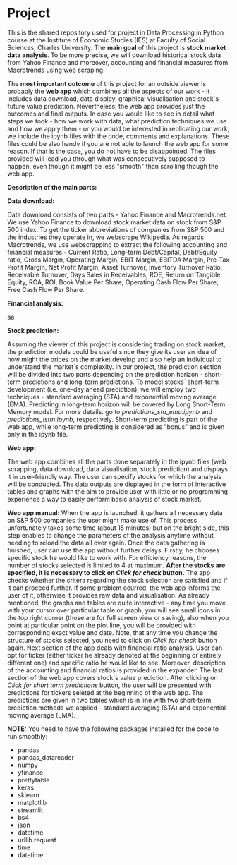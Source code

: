 # Project
This is the shared repository used for project in Data Processing in Python course at the Institute of Economic Studies (IES) at Faculty of Social Sciences, Charles University. The **main goal** of this project is **stock market data analysis**. To be more precise, we will download historical stock data from Yahoo Finance and moreover, accounting and financial measures from Macrotrends using web scraping. 

The **most important outcome** of this project for an outside viewer is probably the **web app** which combines all the aspects of our work - it includes data download, data display, graphical visualisation and stock´s future value prediction. Nevertheless, the web app provides just the outcomes and final outputs. In case you would like to see in detail what steps we took - how we work with data, what prediction techniques we use and how we apply them - or you would be interested in replicating our work, we include the ipynb files with the code, comments and explanations. These files could be also handy if you are not able to launch the web app for some reason. If that is the case, you do not have to be disappointed. The files provided will lead you through what was consecutively supposed to happen, even though it might be less "smooth" than scrolling though the web app.  
 
  
 
**Description of the main parts:**

**Data download:**

Data download consists of two parts - Yahoo Finance and Macrotrends.net. We use Yahoo Finance to download stock market data on stock from S&P 500 index. To get the ticker abbreviations of companies from S&P 500 and the industries they operate in, we webscrape Wikipedia. As regards Macrotrends, we use webscrapping to extract the following accounting and financial measures - Current Ratio, Long-term Debt/Capital, Debt/Equity ratio, Gross Margin, Operating Margin, EBIT Margin, EBITDA Margin, Pre-Tax Profit Margin, Net Profit Margin, Asset Turnover, Inventory Turnover Ratio, Receivable Turnover, Days Sales in Receivables, ROE, Return on Tangible Equity, ROA, ROI, Book Value Per Share, Operating Cash Flow Per Share, Free Cash Flow Per Share.

**Financial analysis:**

aa

**Stock prediction:**

Assuming the viewer of this project is considering trading on stock market, the prediction models could be useful since they give its user an idea of how might the prices on the market develop and also help an individual to understand the market´s complexity. In our project, the prediction section will be divided into two parts depending on the prediction horizon - short-term predictions and long-term predictions. To model stocks´ short-term development (i.e. one-day ahead prediction), we will employ two techniques - standard averaging (STA) and exponential moving average (EMA). Predicting in long-term horizon will be covered by Long Short-Term Memory model. For more details. go to *predictions_sta_ema.ipynb* and *predictions_lstm.ipynb*, respectively. Short-term predicting is part of the web app, while long-term predicting is considered as "bonus" and is given only in the ipynb file.

**Web app:**

The web app combines all the parts done separately in the ipynb files (web scrapping, data download, data visualisation, stock prediction) and displays it in user-friendly way. The user can specify stocks for which the analysis will be conducted. The data outputs are displayed in the form of interactive tables and graphs with the aim to provide user with little or no programming experience a way to easily perform basic analysis of stock market. 

**Wep app manual:** When the app is launched, it gathers all necessary data on S&P 500 companies the user might make use of. This process unfortunately takes some time (about 15 minutes) but on the bright side, this step enables to change the parameters of the analysis anytime without needing to reload the data all over again. Once the data gathering is finished, user can use the app without further delays. 
Firstly, he chooses specific stock he would like to work with. For efficiency reasons, the number of stocks selected is limited to 4 at maximum. **After the stocks are specified, it is necessary to click on *Click for check* button.** The app checks whether the critera regarding the stock selection are satisfied and if it can proceed further. If some problem ocurred, the web app informs the user of it, otherwise it provides raw data and visualisation. As already mentioned, the graphs and tables are quite interactive - any time you move with your cursor over particular table or graph, you will see small icons in the top right corner (those are for full screen view or saving), also when you point at particular point on the plot line, you will be provided with corresponding exact value and date. Note, that any time you change the structure of stocks selected, you need to click on *Click for check* button again.
Next section of the app deals with financial ratio analysis. User can opt for ticker (either ticker he already denoted at the beginning or entirely different one) and specific ratio he would like to see. Moreover, description of the accounting and financial ratios is provided in the expander.
The last section of the web app covers stock´s value prediction. After clicking on *Click for short term predictions* button, the user will be presented with predictions for tickers seleted at the beginning of the web app. The predictions are given in two tables which is in line with two short-term prediction methods we applied - standard averaging (STA) and exponential moving average (EMA). 


**NOTE:** You need to have the following packages installed for the code to run smoothly:
* pandas
* pandas_datareader
* numpy
* yfinance
* prettytable
* keras
* sklearn
* matplotlib
* streamlit
* bs4
* json
* datetime
* urllib.request
* time
* datetime

